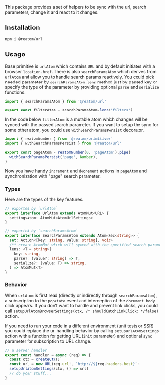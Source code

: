 This package provides a set of helpers to be sync with the url, search parameters, change it and react to it changes.

## Installation

```sh
npm i @reatom/url
```

## Usage

Base primitive is `urlAtom` which contains `URL` and by default initiates with a browser `location.href`.
There is also `searchParamsAtom` which derives from `urlAtom` and allow you to handle search params reactively. You could pick needed parameter by `searchParamsAtom.lens` method just by passed key or specify the type of the parameter by providing optional `parse` and `serialize` functions.

```ts
import { searchParamsAtom } from '@reatom/url'

export const filterAtom = searchParamsAtom.lens('filters')
```

In the code below `filterAtom` is a mutable atom which changes will be synced with the passed search parameter. If you want to setup the sync for some other atom, you could use `withSearchParamsPersist` decorator.

```ts
import { reatomNumber } from '@reatom/primitives'
import { withSearchParamsPersist } from '@reatom/url'

export const pageAtom = reatomNumber(0, 'pageAtom').pipe(
  withSearchParamsPersist('page', Number),
)
```

Now you have handy `increment` and `decrement` actions in `pageAtom` and synchronization with "page" search parameter.

### Types

Here are the types of the key features.

```ts
// exported by `urlAtom`
export interface UrlAtom extends AtomMut<URL> {
  settingsAtom: AtomMut<AtomUrlSettings>
}

// exported by `searchParamsAtom`
export interface SearchParamsAtom extends Atom<Rec<string>> {
  set: Action<[key: string, value: string], void>
  /** create AtomMut which will synced with the specified search parameter */
  lens: <T = string>(
    key: string,
    parse?: (value?: string) => T,
    serialize?: (value: T) => string,
  ) => AtomMut<T>
}
```

### Behavior

When `urlAtom` is first read (directly or indirectly through `searchParamsAtom`), a subscription to the `popstate` event and interception of the `document.body` click appears. If you don't want to handle and prevent link clicks, you could call `setupUrlAtomBrowserSettings(ctx, /* shouldCatchLinkClick: */false)` action.

If you need to run your code in a different environment (unit tests or SSR) you could replace the url handling behavior by calling `setupUrlAtomSettings` action with a function for getting URL (`init` parameter) and optional `sync` parameter for subscription to URL change.

```ts
// a server handler
export const handler = async (req) => {
  const ctx = createCtx()
  const url = new URL(req.url!, `http://${req.headers.host}`)
  setupUrlAtomSettings(ctx, () => url)
  // do your stuff...
}
```
